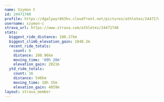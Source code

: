 ```yaml
---
name: Szymon C
id: 24471740
profile: https://dgalywyr863hv.cloudfront.net/pictures/athletes/24471740/7213253/3/large.jpg
username: szymon-c
strava_url: https://www.strava.com/athletes/24471740
stats:
  biggest_ride_distance: 180.27km
  biggest_climb_elevation_gain: 1848.2m
  recent_ride_totals:
    count: 8
    distance: 280.96km
    moving_time: '09h 20m'
    elevation_gain: 2021m
  ytd_ride_totals:
    count: 16
    distance: 546km
    moving_time: 18h 35m
    elevation_gain: 4859m
layout: strava_member
--- 
```


